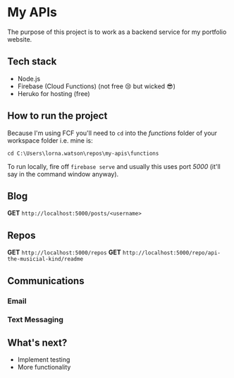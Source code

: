 # My APIs

The purpose of this project is to work as a backend service for my portfolio website.

## Tech stack
* Node.js
* Firebase (Cloud Functions) (not free 😢 but wicked 😎)
* Heruko for hosting (free)

## How to run the project
Because I'm using FCF you'll need to `cd` into the *functions* folder of your workspace folder i.e. mine is:

`cd C:\Users\lorna.watson\repos\my-apis\functions`

To run locally, fire off `firebase serve` and usually this uses port *5000* (it'll say in the command window anyway).

## Blog 

**GET** `http://localhost:5000/posts/<username>`

## Repos

**GET** `http://localhost:5000/repos`
**GET** `http://localhost:5000/repo/api-the-musicial-kind/readme`
 
## Communications

### Email

### Text Messaging

## What's next?
* Implement testing
* More functionality
